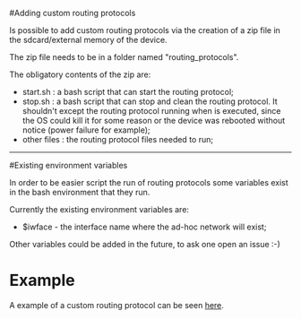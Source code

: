 #Adding custom routing protocols

Is possible to add custom routing protocols via the creation of a zip file in the sdcard/external memory of the device.

The zip file needs to be in a folder named "routing_protocols". 

The obligatory contents of the zip are:
- start.sh : a bash script that can start the routing protocol;
- stop.sh : a bash script that can stop and clean the routing protocol. It shouldn't except the routing protocol running when is executed, since the OS could kill it for some reason or the device was rebooted without notice (power failure for example);  
- other files : the routing protocol files needed to run;


---
#Existing environment variables

In order to be easier script the run of routing protocols some variables exist in the bash environment that they run.

Currently the existing environment variables are:
- $iwface - the interface name where the ad-hoc network will exist;

Other variables could be added in the future, to ask one open an issue :-)


# Example

A example of a custom routing protocol can be seen [here](https://github.com/eSoares/Routing-Protocol-package-to-Android-Ad-hoc-framework).